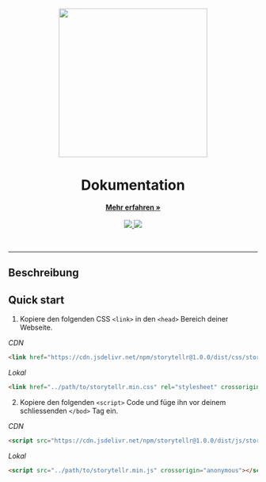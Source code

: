 <!-- PROJECT LOGO -->
<br />
<p align="center">
  <a href="https://storytellr.frankzinsli.ch">
    <img src="https://storytellr.frankzinsli.ch/assets/logo/b_logo.svg" width="300">
  </a>

  <h1 align="center">Dokumentation</h1>
  <p align="center">
    <a href="https://storytellr.frankzinsli.ch"><strong>Mehr erfahren »</strong></a>
    <br />
    <br />
    <a href="https://storytellr.frankzinsli.ch">
      <img src="https://img.shields.io/badge/created%20by-Frank%20Zinsli-F48041" />
    </a>
    <img src="https://img.shields.io/badge/version-1.0.0-F48041" />
  </p>
</p>
<br />

---

## Beschreibung


## Quick start
1. Kopiere den folgenden CSS `<link>` in den `<head>` Bereich deiner Webseite.

*CDN*
```html
<link href="https://cdn.jsdelivr.net/npm/storytellr@1.0.0/dist/css/storytellr.min.css" rel="stylesheet" crossorigin="anonymous">
```

*Lokal*
```html
<link href="../path/to/storytellr.min.css" rel="stylesheet" crossorigin="anonymous">
```

2. Kopiere den folgenden `<script>` Code und füge ihn vor deinem schliessenden `</bod>` Tag ein.

*CDN*
```html
<script src="https://cdn.jsdelivr.net/npm/storytellr@1.0.0/dist/js/storytellr.min.js" crossorigin="anonymous"></script>
```

*Lokal*
```html
<script src="../path/to/storytellr.min.js" crossorigin="anonymous"></script>
```
